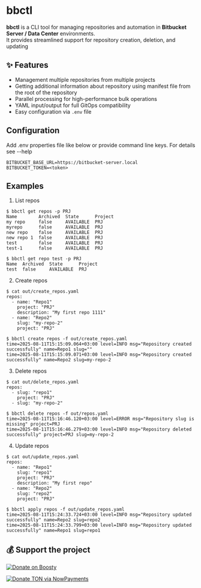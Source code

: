 # bbctl

**bbctl** is a CLI tool for managing repositories and automation in **Bitbucket Server / Data Center** environments.  
It provides streamlined support for repository creation, deletion, and updating 

## ✨ Features

- Management multiple repositories from multiple projects
- Getting additional information about repository using manifest file from the root of the repository  
- Parallel processing for high-performance bulk operations
- YAML input/output for full GitOps compatibility
- Easy configuration via `.env` file

## Configuration
Add .env properties file like below or provide command line keys. For details see --help
```
BITBUCKET_BASE_URL=https://bitbucket-server.local
BITBUCKET_TOKEN=<token>
```


## Examples
1) List repos
```
$ bbctl get repos -p PRJ
Name        Archived  State      Project
my repo     false     AVAILABLE  PRJ
myrepo      false     AVAILABLE  PRJ
new repo    false     AVAILABLE  PRJ
new repo 1  false     AVAILABLE  PRJ
test        false     AVAILABLE  PRJ
test-1      false     AVAILABLE  PRJ

$ bbctl get repo test -p PRJ
Name  Archived  State      Project
test  false     AVAILABLE  PRJ

```
2) Create repos
```
$ cat out/create_repos.yaml 
repos:
  - name: "Repo1"
    project: "PRJ"
    description: "My first repo 1111"
  - name: "Repo2"
    slug: "my-repo-2"
    project: "PRJ"

$ bbctl create repos -f out/create_repos.yaml 
time=2025-08-11T15:15:09.064+03:00 level=INFO msg="Repository created successfully" name=Repo1 slug=""
time=2025-08-11T15:15:09.071+03:00 level=INFO msg="Repository created successfully" name=Repo2 slug=my-repo-2

```
3) Delete repos
```
$ cat out/delete_repos.yaml 
repos:
  - slug: "repo1"
    project: "PRJ"
  - slug: "my-repo-2"

$ bbctl delete repos -f out/repos.yaml 
time=2025-08-11T15:16:46.120+03:00 level=ERROR msg="Repository slug is missing" project=PRJ
time=2025-08-11T15:16:46.279+03:00 level=INFO msg="Repository deleted successfully" project=PRJ slug=my-repo-2

```

4) Update repos
```
$ cat out/update_repos.yaml 
repos:
  - name: "Repo1"
    slug: "repo1"
    project: "PRJ"
    description: "My first repo"
  - name: "Repo2"
    slug: "repo2"
    project: "PRJ"

$ bbctl apply repos -f out/update_repos.yaml 
time=2025-08-11T15:24:33.724+03:00 level=INFO msg="Repository updated successfully" name=Repo2 slug=repo2
time=2025-08-11T15:24:33.799+03:00 level=INFO msg="Repository updated successfully" name=Repo1 slug=repo1

```


## 💰 Support the project

[![Donate on Boosty](https://img.shields.io/badge/Boosty-Donate-orange?logo=boosty&logoColor=white)](https://boosty.to/vinisman/donate)

[![Donate TON via NowPayments](https://img.shields.io/badge/Donate‑TON‑NowPayments-blue?logo=cryptocurrency&logoColor=white)](https://nowpayments.io/payment/?iid=5065138397)
